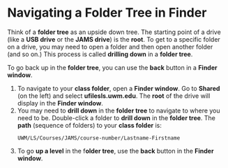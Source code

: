 # Navigating a Folder Tree in Finder

Think of a **folder tree** as an upside down tree. The starting point of a drive (like a **USB drive** or the **JAMS drive**) is the **root**. To get to a specific folder on a drive, you may need to open a folder and then open another folder (and so on.) This process is called **drilling down** in a **folder tree**. 

To go back up in the **folder tree**, you can use the **back** button in a **Finder window**.

1. To navigate to your **class folder**, open a **Finder window**. Go to **Shared** (on the left) and select **ufilesls.uwm.edu**. The **root** of the drive will display in the **Finder window**.
2. You may need to **drill down** in the **folder tree** to navigate to where you need to be. Double-click a folder to **drill down** in the **folder tree**. The **path** (sequence of folders) to your **class folder** is: <p><pre><code>UWM/LS/Courses/JAMS/course-number/Lastname-Firstname</code></pre></p>
3. To go **up a level** in the f**older tree**, use the **back** button in the **Finder window**.